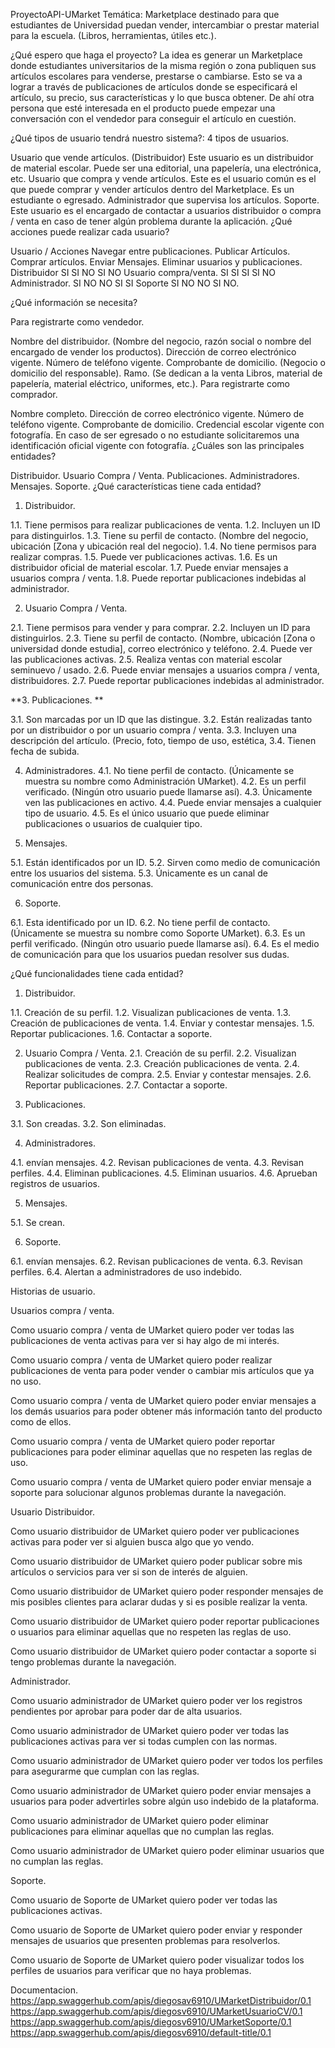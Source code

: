 ProyectoAPI-UMarket
Temática: Marketplace destinado para que estudiantes de Universidad puedan vender, intercambiar o prestar material para la escuela. (Libros, herramientas, útiles etc.).

¿Qué espero que haga el proyecto? La idea es generar un Marketplace donde estudiantes universitarios de la misma región o zona publiquen sus artículos escolares para venderse, prestarse o cambiarse. Esto se va a lograr a través de publicaciones de artículos donde se especificará el artículo, su precio, sus características y lo que busca obtener. De ahí otra persona que esté interesada en el producto puede empezar una conversación con el vendedor para conseguir el artículo en cuestión.

¿Qué tipos de usuario tendrá nuestro sistema?: 4 tipos de usuarios.

Usuario que vende artículos. (Distribuidor) Este usuario es un distribuidor de material escolar. Puede ser una editorial, una papelería, una electrónica, etc.
Usuario que compra y vende artículos. Este es el usuario común es el que puede comprar y vender artículos dentro del Marketplace. Es un estudiante o egresado.
Administrador que supervisa los artículos.
Soporte. Este usuario es el encargado de contactar a usuarios distribuidor o compra / venta en caso de tener algún problema durante la aplicación.
¿Qué acciones puede realizar cada usuario?

Usuario / Acciones Navegar entre publicaciones. Publicar Artículos. Comprar artículos. Enviar Mensajes. Eliminar usuarios y publicaciones. Distribuidor SI SI NO SI NO Usuario compra/venta. SI SI SI SI NO Administrador. SI NO NO SI SI Soporte SI NO NO SI NO.

¿Qué información se necesita?

Para registrarte como vendedor.

Nombre del distribuidor. (Nombre del negocio, razón social o nombre del encargado de vender los productos).
Dirección de correo electrónico vigente.
Número de teléfono vigente.
Comprobante de domicilio. (Negocio o domicilio del responsable).
Ramo. (Se dedican a la venta Libros, material de papelería, material eléctrico, uniformes, etc.).
Para registrarte como comprador.

Nombre completo.
Dirección de correo electrónico vigente.
Número de teléfono vigente.
Comprobante de domicilio.
Credencial escolar vigente con fotografía. En caso de ser egresado o no estudiante solicitaremos una identificación oficial vigente con fotografía.
¿Cuáles son las principales entidades?

Distribuidor.
Usuario Compra / Venta.
Publicaciones.
Administradores.
Mensajes.
Soporte.
¿Qué características tiene cada entidad?

1. Distribuidor.

1.1. Tiene permisos para realizar publicaciones de venta. 1.2. Incluyen un ID para distinguirlos. 1.3. Tiene su perfil de contacto. (Nombre del negocio, ubicación [Zona y ubicación real del negocio). 1.4. No tiene permisos para realizar compras. 1.5. Puede ver publicaciones activas. 1.6. Es un distribuidor oficial de material escolar. 1.7. Puede enviar mensajes a usuarios compra / venta. 1.8. Puede reportar publicaciones indebidas al administrador.

2. Usuario Compra / Venta.

2.1. Tiene permisos para vender y para comprar. 2.2. Incluyen un ID para distinguirlos. 2.3. Tiene su perfil de contacto. (Nombre, ubicación [Zona o universidad donde estudia], correo electrónico y teléfono. 2.4. Puede ver las publicaciones activas. 2.5. Realiza ventas con material escolar seminuevo / usado. 2.6. Puede enviar mensajes a usuarios compra / venta, distribuidores. 2.7. Puede reportar publicaciones indebidas al administrador.

**3. Publicaciones. **

3.1. Son marcadas por un ID que las distingue. 3.2. Están realizadas tanto por un distribuidor o por un usuario compra / venta. 3.3. Incluyen una descripción del artículo. (Precio, foto, tiempo de uso, estética, 3.4. Tienen fecha de subida.

4. Administradores. 4.1. No tiene perfil de contacto. (Únicamente se muestra su nombre como Administración UMarket). 4.2. Es un perfil verificado. (Ningún otro usuario puede llamarse así). 4.3. Únicamente ven las publicaciones en activo. 4.4. Puede enviar mensajes a cualquier tipo de usuario. 4.5. Es el único usuario que puede eliminar publicaciones o usuarios de cualquier tipo.

5. Mensajes.

5.1. Están identificados por un ID. 5.2. Sirven como medio de comunicación entre los usuarios del sistema. 5.3. Únicamente es un canal de comunicación entre dos personas.

6. Soporte.

6.1. Esta identificado por un ID. 6.2. No tiene perfil de contacto. (Únicamente se muestra su nombre como Soporte UMarket). 6.3. Es un perfil verificado. (Ningún otro usuario puede llamarse así). 6.4. Es el medio de comunicación para que los usuarios puedan resolver sus dudas.

¿Qué funcionalidades tiene cada entidad?

1. Distribuidor.

1.1. Creación de su perfil. 1.2. Visualizan publicaciones de venta. 1.3. Creación de publicaciones de venta. 1.4. Enviar y contestar mensajes. 1.5. Reportar publicaciones. 1.6. Contactar a soporte.

2. Usuario Compra / Venta. 2.1. Creación de su perfil. 2.2. Visualizan publicaciones de venta. 2.3. Creación publicaciones de venta. 2.4. Realizar solicitudes de compra. 2.5. Enviar y contestar mensajes. 2.6. Reportar publicaciones. 2.7. Contactar a soporte.

3. Publicaciones.

3.1. Son creadas. 3.2. Son eliminadas.

4. Administradores.

4.1. envían mensajes. 4.2. Revisan publicaciones de venta. 4.3. Revisan perfiles. 4.4. Eliminan publicaciones. 4.5. Eliminan usuarios. 4.6. Aprueban registros de usuarios.

5. Mensajes.

5.1. Se crean.

6. Soporte.

6.1. envían mensajes. 6.2. Revisan publicaciones de venta. 6.3. Revisan perfiles. 6.4. Alertan a administradores de uso indebido.

Historias de usuario.

Usuarios compra / venta.

Como usuario compra / venta de UMarket quiero poder ver todas las publicaciones de venta activas para ver si hay algo de mi interés.

Como usuario compra / venta de UMarket quiero poder realizar publicaciones de venta para poder vender o cambiar mis artículos que ya no uso.

Como usuario compra / venta de UMarket quiero poder enviar mensajes a los demás usuarios para poder obtener más información tanto del producto como de ellos.

Como usuario compra / venta de UMarket quiero poder reportar publicaciones para poder eliminar aquellas que no respeten las reglas de uso.

Como usuario compra / venta de UMarket quiero poder enviar mensaje a soporte para solucionar algunos problemas durante la navegación.

Usuario Distribuidor.

Como usuario distribuidor de UMarket quiero poder ver publicaciones activas para poder ver si alguien busca algo que yo vendo.

Como usuario distribuidor de UMarket quiero poder publicar sobre mis artículos o servicios para ver si son de interés de alguien.

Como usuario distribuidor de UMarket quiero poder responder mensajes de mis posibles clientes para aclarar dudas y si es posible realizar la venta.

Como usuario distribuidor de UMarket quiero poder reportar publicaciones o usuarios para eliminar aquellas que no respeten las reglas de uso.

Como usuario distribuidor de UMarket quiero poder contactar a soporte si tengo problemas durante la navegación.

Administrador.

Como usuario administrador de UMarket quiero poder ver los registros pendientes por aprobar para poder dar de alta usuarios.

Como usuario administrador de UMarket quiero poder ver todas las publicaciones activas para ver si todas cumplen con las normas.

Como usuario administrador de UMarket quiero poder ver todos los perfiles para asegurarme que cumplan con las reglas.

Como usuario administrador de UMarket quiero poder enviar mensajes a usuarios para poder advertirles sobre algún uso indebido de la plataforma.

Como usuario administrador de UMarket quiero poder eliminar publicaciones para eliminar aquellas que no cumplan las reglas.

Como usuario administrador de UMarket quiero poder eliminar usuarios que no cumplan las reglas.

Soporte.

Como usuario de Soporte de UMarket quiero poder ver todas las publicaciones activas.

Como usuario de Soporte de UMarket quiero poder enviar y responder mensajes de usuarios que presenten problemas para resolverlos.

Como usuario de Soporte de UMarket quiero poder visualizar todos los perfiles de usuarios para verificar que no haya problemas.

Documentacion.
https://app.swaggerhub.com/apis/diegosav6910/UMarketDistribuidor/0.1
https://app.swaggerhub.com/apis/diegosv6910/UMarketUsuarioCV/0.1
https://app.swaggerhub.com/apis/diegosv6910/UMarketSoporte/0.1
https://app.swaggerhub.com/apis/diegosv6910/default-title/0.1

